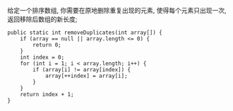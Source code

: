 给定一个排序数组, 你需要在原地删除重复出现的元素, 使得每个元素只出现一次, 返回移除后数组的新长度;  
```
public static int removeDuplicates(int array[]) {
    if (array == null || array.length <= 0) {
        return 0;
    }
    int index = 0;
    for (int i = 1; i < array.length; i++) {
        if (array[i] != array[index]) {
            array[++index] = array[i];
        }
    }
    return index + 1;
}
```